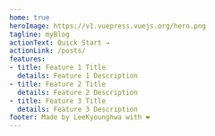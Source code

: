 ```yaml
---
home: true
heroImage: https://v1.vuepress.vuejs.org/hero.png
tagline: myBlog
actionText: Quick Start →
actionLink: /posts/
features:
- title: Feature 1 Title
  details: Feature 1 Description
- title: Feature 2 Title
  details: Feature 2 Description
- title: Feature 3 Title
  details: Feature 3 Description
footer: Made by LeeKyounghwa with ❤️
---
```

